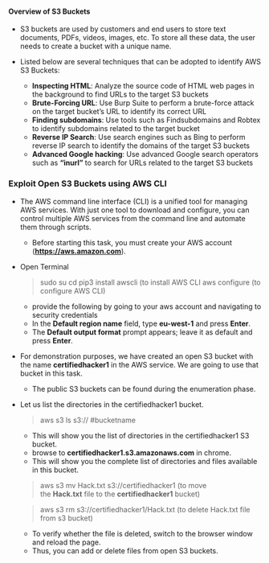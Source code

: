 #### Overview of S3 Buckets
- S3 buckets are used by customers and end users to store text documents, PDFs, videos, images, etc. To store all these data, the user needs to create a bucket with a unique name.

- Listed below are several techniques that can be adopted to identify AWS S3 Buckets:

	- **Inspecting HTML**: Analyze the source code of HTML web pages in the background to find URLs to the target S3 buckets
	- **Brute-Forcing URL**: Use Burp Suite to perform a brute-force attack on the target bucket’s URL to identify its correct URL
	- **Finding subdomains**: Use tools such as Findsubdomains and Robtex to identify subdomains related to the target bucket
	- **Reverse IP Search**: Use search engines such as Bing to perform reverse IP search to identify the domains of the target S3 buckets
	- **Advanced Google hacking**: Use advanced Google search operators such as **“inurl”** to search for URLs related to the target S3 buckets


### Exploit Open S3 Buckets using AWS CLI

- The AWS command line interface (CLI) is a unified tool for managing AWS services. With just one tool to download and configure, you can control multiple AWS services from the command line and automate them through scripts.
	- Before starting this task, you must create your AWS account (**https://aws.amazon.com**).
- Open Terminal
	> sudo su
	> cd
	> pip3 install awscli (to install AWS CLI
	> aws configure (to configure AWS CLI)
	
	- provide the following by going to your aws account and navigating to security credentials
	- In the **Default region name** field, type **eu-west-1** and press **Enter**.
	- The **Default output format** prompt appears; leave it as default and press **Enter**.
- For demonstration purposes, we have created an open S3 bucket with the name **certifiedhacker1** in the AWS service. We are going to use that bucket in this task.
	- The public S3 buckets can be found during the enumeration phase.
- Let us list the directories in the certifiedhacker1 bucket.
	> aws s3 ls s3:// #bucketname
	- This will show you the list of directories in the certifiedhacker1 S3 bucket.
	- browse to **certifiedhacker1.s3.amazonaws.com** in chrome.
	- This will show you the complete list of directories and files available in this bucket.

	> aws s3 mv Hack.txt s3://certifiedhacker1 (to move the **Hack.txt** file to the **certifiedhacker1** bucket)

	> aws s3 rm s3://certifiedhacker1/Hack.txt (to delete Hack.txt file from s3 bucket)
	- To verify whether the file is deleted, switch to the browser window and reload the page.
	- Thus, you can add or delete files from open S3 buckets.
